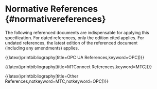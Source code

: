 Normative References {#normativereferences}
====================

The following referenced documents are indispensable for applying this
specification. For dated references, only the edition cited applies. For
undated references, the latest edition of the referenced document
(including any amendments) applies.

{{latex(\printbibliography[title=OPC UA References,keyword=OPC])}}

{{latex(\printbibliography[title=MTConnect References,keyword=MTC])}}

{{latex(\printbibliography[title=Other References,notkeyword=MTC,notkeyword=OPC])}}
